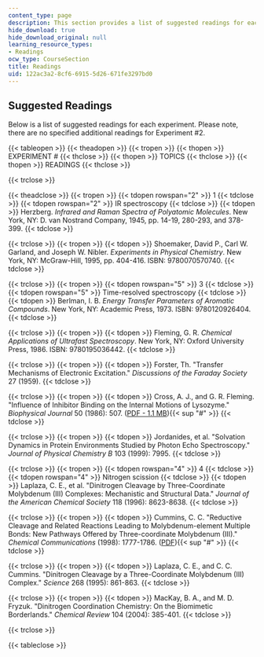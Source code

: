 ```yaml
---
content_type: page
description: This section provides a list of suggested readings for each experiment.
hide_download: true
hide_download_original: null
learning_resource_types:
- Readings
ocw_type: CourseSection
title: Readings
uid: 122ac3a2-8cf6-6915-5d26-671fe3297bd0
---
```


Suggested Readings
------------------

Below is a list of suggested readings for each experiment. Please note, there are no specified additional readings for Experiment #2.

{{< tableopen >}}
{{< theadopen >}}
{{< tropen >}}
{{< thopen >}}
EXPERIMENT #
{{< thclose >}}
{{< thopen >}}
TOPICS
{{< thclose >}}
{{< thopen >}}
READINGS
{{< thclose >}}

{{< trclose >}}

{{< theadclose >}}
{{< tropen >}}
{{< tdopen rowspan="2" >}}
1
{{< tdclose >}}
{{< tdopen rowspan="2" >}}
IR spectroscopy
{{< tdclose >}}
{{< tdopen >}}
Herzberg. _Infrared and Raman Spectra of Polyatomic Molecules_. New York, NY: D. van Nostrand Company, 1945, pp. 14-19, 280-293, and 378-399.
{{< tdclose >}}

{{< trclose >}}
{{< tropen >}}
{{< tdopen >}}
Shoemaker, David P., Carl W. Garland, and Joseph W. Nibler. _Experiments in Physical Chemistry_. New York, NY: McGraw-Hill, 1995, pp. 404-416. ISBN: 9780070570740.
{{< tdclose >}}

{{< trclose >}}
{{< tropen >}}
{{< tdopen rowspan="5" >}}
3
{{< tdclose >}}
{{< tdopen rowspan="5" >}}
Time-resolved spectroscopy
{{< tdclose >}}
{{< tdopen >}}
Berlman, I. B. _Energy Transfer Parameters of Aromatic Compounds_. New York, NY: Academic Press, 1973. ISBN: 9780120926404.
{{< tdclose >}}

{{< trclose >}}
{{< tropen >}}
{{< tdopen >}}
Fleming, G. R. _Chemical Applications of Ultrafast Spectroscopy_. New York, NY: Oxford University Press, 1986. ISBN: 9780195036442.
{{< tdclose >}}

{{< trclose >}}
{{< tropen >}}
{{< tdopen >}}
Forster, Th. "Transfer Mechanisms of Electronic Excitation." _Discussions of the Faraday Society_ 27 (1959).
{{< tdclose >}}

{{< trclose >}}
{{< tropen >}}
{{< tdopen >}}
Cross, A. J., and G. R. Fleming. "Influence of Inhibitor Binding on the Internal Motions of Lysozyme." _Biophysical Journal_ 50 (1986): 507. ([PDF - 1.1 MB](http://www.pubmedcentral.nih.gov/picrender.fcgi?artid=1329727&blobtype=pdf)){{< sup "#" >}}
{{< tdclose >}}

{{< trclose >}}
{{< tropen >}}
{{< tdopen >}}
Jordanides, et al. "Solvation Dynamics in Protein Environments Studied by Photon Echo Spectroscopy." _Journal of Physical Chemistry B_ 103 (1999): 7995.
{{< tdclose >}}

{{< trclose >}}
{{< tropen >}}
{{< tdopen rowspan="4" >}}
4
{{< tdclose >}}
{{< tdopen rowspan="4" >}}
Nitrogen scission
{{< tdclose >}}
{{< tdopen >}}
Laplaza, C. E., et al. "Dinitrogen Cleavage by Three-Coordinate Molybdenum (III) Complexes: Mechanistic and Structural Data." _Journal of the American Chemical Society_ 118 (1996): 8623-8638.
{{< tdclose >}}

{{< trclose >}}
{{< tropen >}}
{{< tdopen >}}
Cummins, C. C. "Reductive Cleavage and Related Reactions Leading to Molybdenum-element Multiple Bonds: New Pathways Offered by Three-coordinate Molybdenum (III)." _Chemical Communications_ (1998): 1777-1786. ([PDF](http://www.rsc.org/delivery/_ArticleLinking/DisplayArticleForFree.cfm?doi=a802402b&JournalCode=CC)){{< sup "#" >}}
{{< tdclose >}}

{{< trclose >}}
{{< tropen >}}
{{< tdopen >}}
Laplaza, C. E., and C. C. Cummins. "Dinitrogen Cleavage by a Three-Coordinate Molybdenum (III) Complex." _Science_ 268 (1995): 861-863.
{{< tdclose >}}

{{< trclose >}}
{{< tropen >}}
{{< tdopen >}}
MacKay, B. A., and M. D. Fryzuk. "Dinitrogen Coordination Chemistry: On the Biomimetic Borderlands." _Chemical Review_ 104 (2004): 385-401.
{{< tdclose >}}

{{< trclose >}}

{{< tableclose >}}